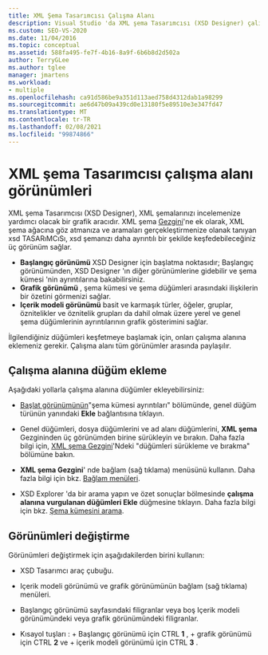 ```yaml
---
title: XML Şema Tasarımcısı Çalışma Alanı
description: Visual Studio 'da XML şema Tasarımcısı (XSD Designer) çalışma alanındaki başlangıç, grafik ve Içerik modeli görünümleri hakkında bilgi edinin.
ms.custom: SEO-VS-2020
ms.date: 11/04/2016
ms.topic: conceptual
ms.assetid: 588fa495-fe7f-4b16-8a9f-6b6b8d2d502a
author: TerryGLee
ms.author: tglee
manager: jmartens
ms.workload:
- multiple
ms.openlocfilehash: ca91d586be9a351d113aed758d4312dab1a98299
ms.sourcegitcommit: ae6d47b09a439cd0e13180f5e89510e3e347fd47
ms.translationtype: MT
ms.contentlocale: tr-TR
ms.lasthandoff: 02/08/2021
ms.locfileid: "99874866"
---
```

# <a name="xml-schema-designer-workspace-views"></a>XML şema Tasarımcısı çalışma alanı görünümleri

XML şema Tasarımcısı (XSD Designer), XML şemalarınızı incelemenize yardımcı olacak bir grafik aracıdır. XML şema [Gezgini](../xml-tools/xml-schema-explorer.md)'ne ek olarak, XML şema ağacına göz atmanıza ve aramaları gerçekleştirmenize olanak tanıyan xsd TASARıMCıSı, xsd şemanızı daha ayrıntılı bir şekilde keşfedebileceğiniz üç görünüm sağlar.

- **Başlangıç görünümü** XSD Designer için başlatma noktasıdır; Başlangıç görünümünden, XSD Designer 'ın diğer görünümlerine gidebilir ve şema kümesi 'nin ayrıntılarına bakabilirsiniz.
- **Grafik görünümü** , şema kümesi ve şema düğümleri arasındaki ilişkilerin bir özetini görmenizi sağlar.
- **Içerik modeli görünümü** basit ve karmaşık türler, öğeler, gruplar, öznitelikler ve öznitelik grupları da dahil olmak üzere yerel ve genel şema düğümlerinin ayrıntılarının grafik gösterimini sağlar.

İlgilendiğiniz düğümleri keşfetmeye başlamak için, onları çalışma alanına eklemeniz gerekir. Çalışma alanı tüm görünümler arasında paylaşılır.

## <a name="add-nodes-to-the-workspace"></a>Çalışma alanına düğüm ekleme

Aşağıdaki yollarla çalışma alanına düğümler ekleyebilirsiniz:

- [Başlat görünümünün](../xml-tools/start-view.md)"şema kümesi ayrıntıları" bölümünde, genel düğüm türünün yanındaki **Ekle** bağlantısına tıklayın.

- Genel düğümleri, dosya düğümlerini ve ad alanı düğümlerini, **XML şema** Gezgininden üç görünümden birine sürükleyin ve bırakın. Daha fazla bilgi için, [XML şema Gezgini](../xml-tools/xml-schema-explorer.md)'Ndeki "düğümleri sürükleme ve bırakma" bölümüne bakın.

- **XML şema Gezgini**' nde bağlam (sağ tıklama) menüsünü kullanın. Daha fazla bilgi için bkz. [Bağlam menüleri](../xml-tools/context-menus-xml-schema-explorer.md).

- XSD Explorer 'da bir arama yapın ve özet sonuçlar bölmesinde **çalışma alanına vurgulanan düğümleri Ekle** düğmesine tıklayın. Daha fazla bilgi için bkz. [Şema kümesini arama](../xml-tools/searching-the-schema-set.md).

## <a name="switch-views"></a>Görünümleri değiştirme

Görünümleri değiştirmek için aşağıdakilerden birini kullanın:

- XSD Tasarımcı araç çubuğu.

- Içerik modeli görünümü ve grafik görünümünün bağlam (sağ tıklama) menüleri.

- Başlangıç görünümü sayfasındaki filigranlar veya boş Içerik modeli görünümündeki veya grafik görünümündeki filigranlar.

- Kısayol tuşları : + Başlangıç görünümü için CTRL **1** ,  + grafik görünümü için CTRL **2** ve  + içerik modeli görünümü için CTRL **3** .
